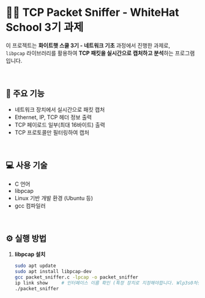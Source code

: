 # 🕵️‍♂️ TCP Packet Sniffer - WhiteHat School 3기 과제

이 프로젝트는 **화이트햇 스쿨 3기 - 네트워크 기초** 과정에서 진행한 과제로,  
`libpcap` 라이브러리를 활용하여 **TCP 패킷을 실시간으로 캡처하고 분석**하는 프로그램입니다.

<br>

## 📌 주요 기능

- 네트워크 장치에서 실시간으로 패킷 캡처
- Ethernet, IP, TCP 헤더 정보 출력
- TCP 페이로드 일부(최대 16바이트) 출력
- TCP 프로토콜만 필터링하여 캡처

<br>

## 💻 사용 기술

- C 언어
- libpcap
- Linux 기반 개발 환경 (Ubuntu 등)
- gcc 컴파일러

<br>

## ⚙️ 실행 방법

1. **libpcap 설치**
   ```bash
   sudo apt update
   sudo apt install libpcap-dev
   gcc packet_sniffer.c -lpcap -o packet_sniffer
   ip link show     # 인터페이스 이름 확인 (특정 장치로 지정해야합니다. Wlp3s0처럼..)
   ./packet_sniffer

